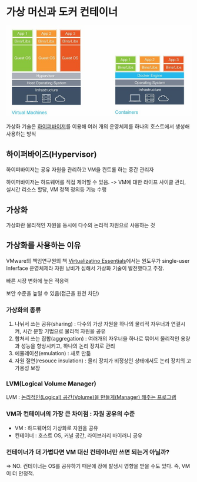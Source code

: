 # 가상 머신과 도커 컨테이너
![](2022-05-19-16-31-00.png)

 가상화 기술은 [하이퍼바이저](https://www.redhat.com/ko/topics/virtualization/what-is-a-hypervisor)를 이용해 여러 개의 운영체제를 하나의 호스트에서 생성해 사용하는 방식

## 하이퍼바이즈(Hypervisor)
 하이퍼바이저는 공유 자원을 관리하고 VM을 컨트롤 하는 중간 관리자

 하이퍼바이저는 하드웨어를 직접 제어할 수 있음. -> VM에 대한 라이프 사이클 관리, 실시간 리소스 할당, VM 정책 정의등 기능 수행



## 가상화
 가상화란 물리적인 자원을 동시에 다수의 논리적 자원으로 사용하는 것

## 가상화를 사용하는 이유
 VMware의 책임연구원의 책 [Virtualizatino Essentials](https://iran-lms.com/images/images/Books/PDF/Virtualization-Essentials-Sybex-2016.pdf)에서는 원도우가 single-user Inferface 운영체제라 자원 낭비가 심해서 가상화 기술이 발전했다고 주장.

 빠른 시장 변화에 높은 적응력
 
 보안 수준을 높일 수 있음(접근을 원천 차단)

### 가상화의 종류
 1. 나눠서 쓰는 공유(sharing) : 다수의 가상 자원을 하나의 물리적 자우너과 연결시켜, 시간 분할 기법으로 물리적 자원을 공유
 2. 합쳐서 쓰는 집합(aggregation) : 여러개의 자우너을 하나로 묶어서 물리적인 용량과 성능을 향상시키고, 하나의 논리 장치로 관리
 3. 에뮬레이션(emulation) : 새로 만듦
 4. 자원 절연(resouce insulation) : 물리 장치가 비정상인 상태에서도 논리 장치의 고가용성 보장

### LVM(Logical Volume Manager)
 LVM : [논리적인(Logical) 공간(Volume)을 만들게(Manager) 해주는 프로그램](https://mamu2830.blogspot.com/2019/12/lvmpv-vg-lv-pe-lvm.html)

###  VM과 컨테이너의 가장 큰 차이점 :  자원 공유의 수준 
- VM :  하드웨어의 가상화로 자원을 공유
- 컨테이너 : 호스트 OS, 커널 공간, 라이브러리 바이러니 공유

### 컨테이너가 더 가볍다면 VM 대신 컨테이너만 쓰면 되는거 아닐까?
 => NO. 컨테이너는 OS를 공유하기 때문에 장애 발생시 영향을 받을 수도 있다. 즉, VM이 더 안정적.

